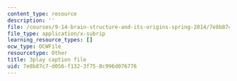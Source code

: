 ```yaml
---
content_type: resource
description: ''
file: /courses/9-14-brain-structure-and-its-origins-spring-2014/7e8b87c7d056f1323f758c996d076776_555130.srt
file_type: application/x-subrip
learning_resource_types: []
ocw_type: OCWFile
resourcetype: Other
title: 3play caption file
uid: 7e8b87c7-d056-f132-3f75-8c996d076776
---
```

